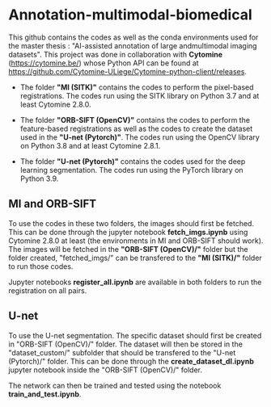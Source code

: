 # Annotation-multimodal-biomedical

This github contains the codes as well as the conda environments used for the master thesis : "AI-assisted annotation of large andmultimodal imaging datasets". This project was done in collaboration with **Cytomine** (https://cytomine.be/) whose Python API can be found at https://github.com/Cytomine-ULiege/Cytomine-python-client/releases.

* The folder **"MI (SITK)"** contains the codes to perform the pixel-based registrations. The codes run using the SITK library on Python 3.7 and at least Cytomine 2.8.0.

* The folder **"ORB-SIFT (OpenCV)"** contains the codes to perform the feature-based registrations as well as the codes to create the dataset used in the **"U-net (Pytorch)"**. The codes run using the OpenCV library on Python 3.8 and at least Cytomine 2.8.1.

* The folder **"U-net (Pytorch)"** contains the codes used for the deep learning segmentation. The codes run using the PyTorch library on Python 3.9.


## MI and ORB-SIFT
To use the codes in these two folders, the images should first be fetched. This can be done through the jupyter notebook **fetch_imgs.ipynb** using Cytomine 2.8.0 at least (the environments in MI and ORB-SIFT should work). The images will be fetched in the **"ORB-SIFT (OpenCV)/"** folder but the folder created, "fetched_imgs/" can be transfered to the **"MI (SITK)/"** folder to run those codes.

Jupyter notebooks **register_all.ipynb** are available in both folders to run the registration on all pairs.

## U-net
To use the U-net segmentation. The specific dataset should first be created in "ORB-SIFT (OpenCV)/" folder. The dataset will then be stored in the "dataset_custom/" subfolder that should be transfered to the "U-net (Pytorch)/" folder. This can be done through the **create_dataset_dl.ipynb** jupyter notebook inside the "ORB-SIFT (OpenCV)/" folder.

The network can then be trained and tested using the notebook **train_and_test.ipynb**.
